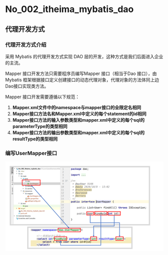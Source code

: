 # No_002_itheima_mybatis_dao

## 代理开发方式

### 代理开发方式介绍

采用 Mybatis 的代理开发方式实现 DAO 层的开发，这种方式是我们后面进入企业的主流。

Mapper 接口开发方法只需要程序员编写Mapper 接口（相当于Dao 接口），由Mybatis 框架根据接口定义创建接口的动态代理对象，代理对象的方法体同上边Dao接口实现类方法。

Mapper 接口开发需要遵循以下规范：

1. **Mapper.xml文件中的namespace与mapper接口的全限定名相同**
2. **Mapper接口方法名和Mapper.xml中定义的每个statement的id相同**
3. **Mapper接口方法的输入参数类型和mapper.xml中定义的每个sql的parameterType的类型相同**
4. **Mapper接口方法的输出参数类型和mapper.xml中定义的每个sql的resultType的类型相同**

### 编写UserMapper接口

![演示文稿1](笔记/演示文稿1.png)









